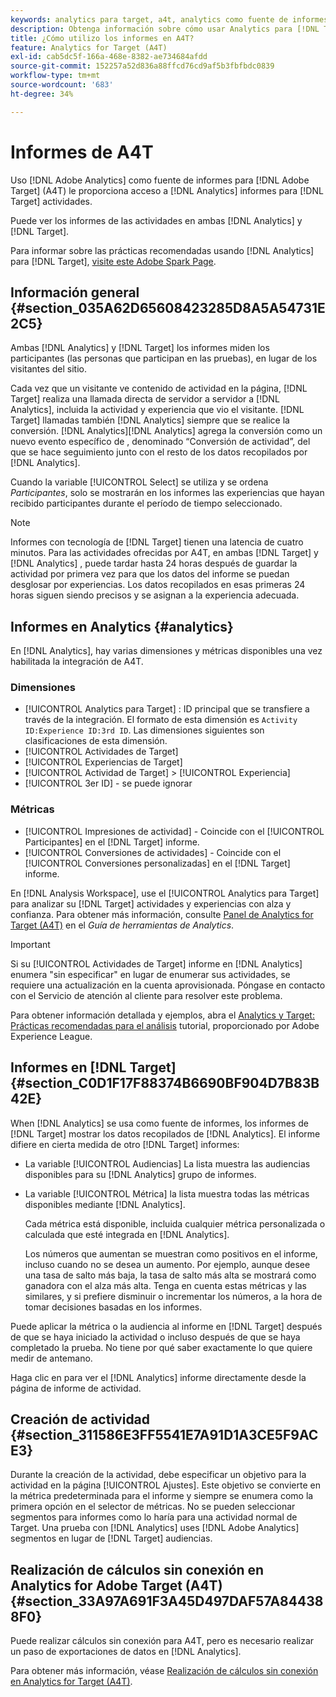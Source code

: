 ```yaml
---
keywords: analytics para target, a4t, analytics como fuente de informes, analytics
description: Obtenga información sobre cómo usar Analytics para [!DNL Target] (A4T). A4T proporciona acceso a los informes de Analytics para [!DNL Target] actividades que utilizan métricas de Analytics y segmentos de audiencia.
title: ¿Cómo utilizo los informes en A4T?
feature: Analytics for Target (A4T)
exl-id: cab5dc5f-166a-468e-8382-ae734684afdd
source-git-commit: 152257a52d836a88ffcd76cd9af5b3fbfbdc0839
workflow-type: tm+mt
source-wordcount: '683'
ht-degree: 34%

---
```


# Informes de A4T

Uso [!DNL Adobe Analytics] como fuente de informes para [!DNL Adobe Target] (A4T) le proporciona acceso a [!DNL Analytics] informes para [!DNL Target] actividades.

Puede ver los informes de las actividades en ambas [!DNL Analytics] y [!DNL Target].

Para informar sobre las prácticas recomendadas usando [!DNL Analytics] para [!DNL Target], [visite este Adobe Spark Page](https://spark.adobe.com/page/Lo3Spm4oBOvwF/).

## Información general {#section_035A62D65608423285D8A5A54731E2C5}

Ambas [!DNL Analytics] y [!DNL Target] los informes miden los participantes (las personas que participan en las pruebas), en lugar de los visitantes del sitio.

Cada vez que un visitante ve contenido de actividad en la página, [!DNL Target] realiza una llamada directa de servidor a servidor a [!DNL Analytics], incluida la actividad y experiencia que vio el visitante. [!DNL Target] llamadas también [!DNL Analytics] siempre que se realice la conversión. [!DNL Analytics][!DNL Analytics] agrega la conversión como un nuevo evento específico de , denominado “Conversión de actividad”, del que se hace seguimiento junto con el resto de los datos recopilados por [!DNL Analytics].

Cuando la variable [!UICONTROL Select] se utiliza y se ordena *Participantes*, solo se mostrarán en los informes las experiencias que hayan recibido participantes durante el período de tiempo seleccionado.

>[!NOTE]
>
>Informes con tecnología de [!DNL Target] tienen una latencia de cuatro minutos. Para las actividades ofrecidas por A4T, en ambas [!DNL Target] y [!DNL Analytics] , puede tardar hasta 24 horas después de guardar la actividad por primera vez para que los datos del informe se puedan desglosar por experiencias. Los datos recopilados en esas primeras 24 horas siguen siendo precisos y se asignan a la experiencia adecuada.

## Informes en Analytics   {#analytics}

En [!DNL Analytics], hay varias dimensiones y métricas disponibles una vez habilitada la integración de A4T.

### Dimensiones

* [!UICONTROL Analytics para Target] : ID principal que se transfiere a través de la integración. El formato de esta dimensión es `Activity ID:Experience ID:3rd ID`. Las dimensiones siguientes son clasificaciones de esta dimensión.
* [!UICONTROL Actividades de Target]
* [!UICONTROL Experiencias de Target]
* [!UICONTROL Actividad de Target] > [!UICONTROL Experiencia]
* [!UICONTROL 3er ID] - se puede ignorar

### Métricas

* [!UICONTROL Impresiones de actividad] - Coincide con el [!UICONTROL Participantes] en el [!DNL Target] informe.
* [!UICONTROL Conversiones de actividades] - Coincide con el [!UICONTROL Conversiones personalizadas] en el [!DNL Target] informe.

En [!DNL Analysis Workspace], use el [!UICONTROL Analytics para Target] para analizar su [!DNL Target] actividades y experiencias con alza y confianza. Para obtener más información, consulte [Panel de Analytics for Target (A4T)](https://experienceleague.adobe.com/docs/analytics/analyze/analysis-workspace/panels/a4t-panel.html?lang=es) en el *Guía de herramientas de Analytics*.

>[!IMPORTANT]
>
>Si su [!UICONTROL Actividades de Target] informe en [!DNL Analytics] enumera &quot;sin especificar&quot; en lugar de enumerar sus actividades, se requiere una actualización en la cuenta aprovisionada. Póngase en contacto con el Servicio de atención al cliente para resolver este problema.

Para obtener información detallada y ejemplos, abra el [Analytics y Target: Prácticas recomendadas para el análisis](https://spark.adobe.com/page/Lo3Spm4oBOvwF/) tutorial, proporcionado por Adobe Experience League.

## Informes en [!DNL Target] {#section_C0D1F17F88374B6690BF904D7B83B42E}

When [!DNL Analytics] se usa como fuente de informes, los informes de [!DNL Target] mostrar los datos recopilados de [!DNL Analytics]. El informe difiere en cierta medida de otro [!DNL Target] informes:

* La variable [!UICONTROL Audiencias] La lista muestra las audiencias disponibles para su [!DNL Analytics] grupo de informes.
* La variable [!UICONTROL Métrica] la lista muestra todas las métricas disponibles mediante [!DNL Analytics].

   Cada métrica está disponible, incluida cualquier métrica personalizada o calculada que esté integrada en [!DNL Analytics].

   Los números que aumentan se muestran como positivos en el informe, incluso cuando no se desea un aumento. Por ejemplo, aunque desee una tasa de salto más baja, la tasa de salto más alta se mostrará como ganadora con el alza más alta. Tenga en cuenta estas métricas y las similares, y si prefiere disminuir o incrementar los números, a la hora de tomar decisiones basadas en los informes.

Puede aplicar la métrica o la audiencia al informe en [!DNL Target] después de que se haya iniciado la actividad o incluso después de que se haya completado la prueba. No tiene por qué saber exactamente lo que quiere medir de antemano.

Haga clic en para ver el [!DNL Analytics] informe directamente desde la página de informe de actividad.

## Creación de actividad {#section_311586E3FF5541E7A91D1A3CE5F9ACE3}

Durante la creación de la actividad, debe especificar un objetivo para la actividad en la página [!UICONTROL Ajustes]. Este objetivo se convierte en la métrica predeterminada para el informe y siempre se enumera como la primera opción en el selector de métricas. No se pueden seleccionar segmentos para informes como lo haría para una actividad normal de Target. Una prueba con [!DNL Analytics] uses [!DNL Adobe Analytics] segmentos en lugar de [!DNL Target] audiencias.

## Realización de cálculos sin conexión en Analytics for Adobe Target (A4T) {#section_33A97A691F3A45D497DAF57A844388F0}

Puede realizar cálculos sin conexión para A4T, pero es necesario realizar un paso de exportaciones de datos en [!DNL Analytics].

Para obtener más información, véase [Realización de cálculos sin conexión en Analytics for Target (A4T)](/help/main/c-reports/conversion-rate.md#concept_0D0002A1EBDF420E9C50E2A46F36629B).
